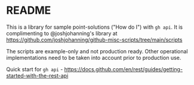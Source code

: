 # README

This is a library for sample point-solutions ("How do I") with `gh api`. It is complimenting to @joshjohanning's library at https://github.com/joshjohanning/github-misc-scripts/tree/main/scripts

The scripts are example-only and not production ready. Other operational implementations need to be taken into account prior to production use.

Quick start for `gh api` - https://docs.github.com/en/rest/guides/getting-started-with-the-rest-api


